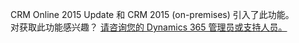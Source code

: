 CRM Online 2015 Update 和 CRM 2015 (on-premises) 引入了此功能。   
 对获取此功能感兴趣？ [请咨询您的 Dynamics 365 管理员或支持人员。](../basics/find-administrator-support.md)